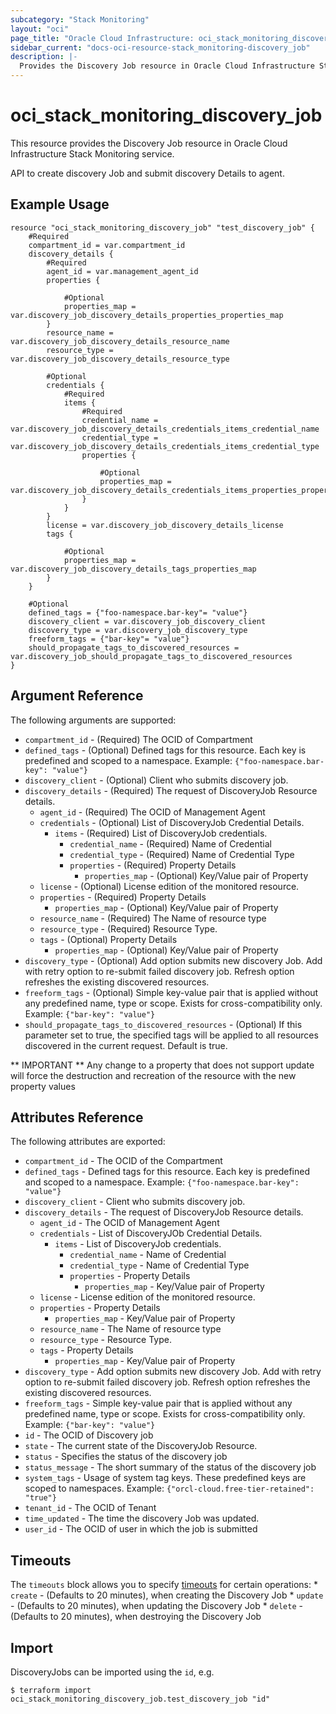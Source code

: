 ```yaml
---
subcategory: "Stack Monitoring"
layout: "oci"
page_title: "Oracle Cloud Infrastructure: oci_stack_monitoring_discovery_job"
sidebar_current: "docs-oci-resource-stack_monitoring-discovery_job"
description: |-
  Provides the Discovery Job resource in Oracle Cloud Infrastructure Stack Monitoring service
---
```


# oci_stack_monitoring_discovery_job
This resource provides the Discovery Job resource in Oracle Cloud Infrastructure Stack Monitoring service.

API to create discovery Job and submit discovery Details to agent.


## Example Usage

```hcl
resource "oci_stack_monitoring_discovery_job" "test_discovery_job" {
	#Required
	compartment_id = var.compartment_id
	discovery_details {
		#Required
		agent_id = var.management_agent_id
		properties {

			#Optional
			properties_map = var.discovery_job_discovery_details_properties_properties_map
		}
		resource_name = var.discovery_job_discovery_details_resource_name
		resource_type = var.discovery_job_discovery_details_resource_type

		#Optional
		credentials {
			#Required
			items {
				#Required
				credential_name = var.discovery_job_discovery_details_credentials_items_credential_name
				credential_type = var.discovery_job_discovery_details_credentials_items_credential_type
				properties {

					#Optional
					properties_map = var.discovery_job_discovery_details_credentials_items_properties_properties_map
				}
			}
		}
		license = var.discovery_job_discovery_details_license
		tags {

			#Optional
			properties_map = var.discovery_job_discovery_details_tags_properties_map
		}
	}

	#Optional
	defined_tags = {"foo-namespace.bar-key"= "value"}
	discovery_client = var.discovery_job_discovery_client
	discovery_type = var.discovery_job_discovery_type
	freeform_tags = {"bar-key"= "value"}
	should_propagate_tags_to_discovered_resources = var.discovery_job_should_propagate_tags_to_discovered_resources
}
```

## Argument Reference

The following arguments are supported:

* `compartment_id` - (Required) The OCID of Compartment
* `defined_tags` - (Optional) Defined tags for this resource. Each key is predefined and scoped to a namespace. Example: `{"foo-namespace.bar-key": "value"}` 
* `discovery_client` - (Optional) Client who submits discovery job.
* `discovery_details` - (Required) The request of DiscoveryJob Resource details.
	* `agent_id` - (Required) The OCID of Management Agent
	* `credentials` - (Optional) List of DiscoveryJob Credential Details.
		* `items` - (Required) List of DiscoveryJob credentials.
			* `credential_name` - (Required) Name of Credential
			* `credential_type` - (Required) Name of Credential Type
			* `properties` - (Required) Property Details
				* `properties_map` - (Optional) Key/Value pair of Property
	* `license` - (Optional) License edition of the monitored resource.
	* `properties` - (Required) Property Details
		* `properties_map` - (Optional) Key/Value pair of Property
	* `resource_name` - (Required) The Name of resource type
	* `resource_type` - (Required) Resource Type.
	* `tags` - (Optional) Property Details
		* `properties_map` - (Optional) Key/Value pair of Property
* `discovery_type` - (Optional) Add option submits new discovery Job. Add with retry option to re-submit failed discovery job. Refresh option refreshes the existing discovered resources. 
* `freeform_tags` - (Optional) Simple key-value pair that is applied without any predefined name, type or scope. Exists for cross-compatibility only. Example: `{"bar-key": "value"}` 
* `should_propagate_tags_to_discovered_resources` - (Optional) If this parameter set to true, the specified tags will be applied  to all resources discovered in the current request.  Default is true. 


** IMPORTANT **
Any change to a property that does not support update will force the destruction and recreation of the resource with the new property values

## Attributes Reference

The following attributes are exported:

* `compartment_id` - The OCID of the Compartment
* `defined_tags` - Defined tags for this resource. Each key is predefined and scoped to a namespace. Example: `{"foo-namespace.bar-key": "value"}` 
* `discovery_client` - Client who submits discovery job.
* `discovery_details` - The request of DiscoveryJob Resource details.
	* `agent_id` - The OCID of Management Agent
	* `credentials` - List of DiscoveryJOb Credential Details.
		* `items` - List of DiscoveryJob credentials.
			* `credential_name` - Name of Credential
			* `credential_type` - Name of Credential Type
			* `properties` - Property Details
				* `properties_map` - Key/Value pair of Property
	* `license` - License edition of the monitored resource.
	* `properties` - Property Details
		* `properties_map` - Key/Value pair of Property
	* `resource_name` - The Name of resource type
	* `resource_type` - Resource Type.
	* `tags` - Property Details
		* `properties_map` - Key/Value pair of Property
* `discovery_type` - Add option submits new discovery Job. Add with retry option to re-submit failed discovery job. Refresh option refreshes the existing discovered resources. 
* `freeform_tags` - Simple key-value pair that is applied without any predefined name, type or scope. Exists for cross-compatibility only. Example: `{"bar-key": "value"}` 
* `id` - The OCID of Discovery job
* `state` - The current state of the DiscoveryJob Resource.
* `status` - Specifies the status of the discovery job
* `status_message` - The short summary of the status of the discovery job
* `system_tags` - Usage of system tag keys. These predefined keys are scoped to namespaces. Example: `{"orcl-cloud.free-tier-retained": "true"}` 
* `tenant_id` - The OCID of Tenant
* `time_updated` - The time the discovery Job was updated.
* `user_id` - The OCID of user in which the job is submitted

## Timeouts

The `timeouts` block allows you to specify [timeouts](https://registry.terraform.io/providers/oracle/oci/latest/docs/guides/changing_timeouts) for certain operations:
	* `create` - (Defaults to 20 minutes), when creating the Discovery Job
	* `update` - (Defaults to 20 minutes), when updating the Discovery Job
	* `delete` - (Defaults to 20 minutes), when destroying the Discovery Job


## Import

DiscoveryJobs can be imported using the `id`, e.g.

```
$ terraform import oci_stack_monitoring_discovery_job.test_discovery_job "id"
```


